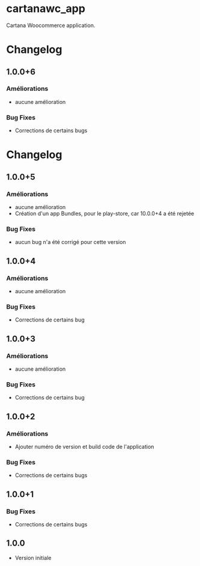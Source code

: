 # cartanawc_app

Cartana Woocommerce application.

# Changelog
## 1.0.0+6
### Améliorations
- aucune amélioration

### Bug Fixes
- Corrections de certains bugs

# Changelog
## 1.0.0+5
### Améliorations
- aucune amélioration
- Création d'un app Bundles, pour le play-store, car 10.0.0+4 a été rejetée

### Bug Fixes
- aucun bug n'a été corrigé pour cette version

## 1.0.0+4
### Améliorations
- aucune amélioration

### Bug Fixes
- Corrections de certains bug

## 1.0.0+3
### Améliorations
- aucune amélioration 

### Bug Fixes
- Corrections de certains bug

## 1.0.0+2
### Améliorations
- Ajouter numéro de version et build code de l'application

### Bug Fixes
- Corrections de certains bugs

## 1.0.0+1
### Bug Fixes
- Corrections de certains bugs

## 1.0.0
- Version initiale